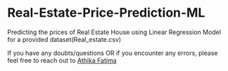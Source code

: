 # Real-Estate-Price-Prediction-ML

Predicting the prices of Real Estate House using Linear Regression Model for a provided dataset(Real_estate.csv)

If you have any doubts/questions OR if you encounter any errors, please feel free to reach out to <a href="https://www.linkedin.com/in/athika-fatima-1a59121aa/">Athika Fatima</a>
